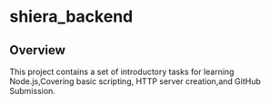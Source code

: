 # shiera_backend
## Overview
This project contains a set of introductory tasks for learning Node.js,Covering basic scripting, HTTP server creation,and GitHub Submission.